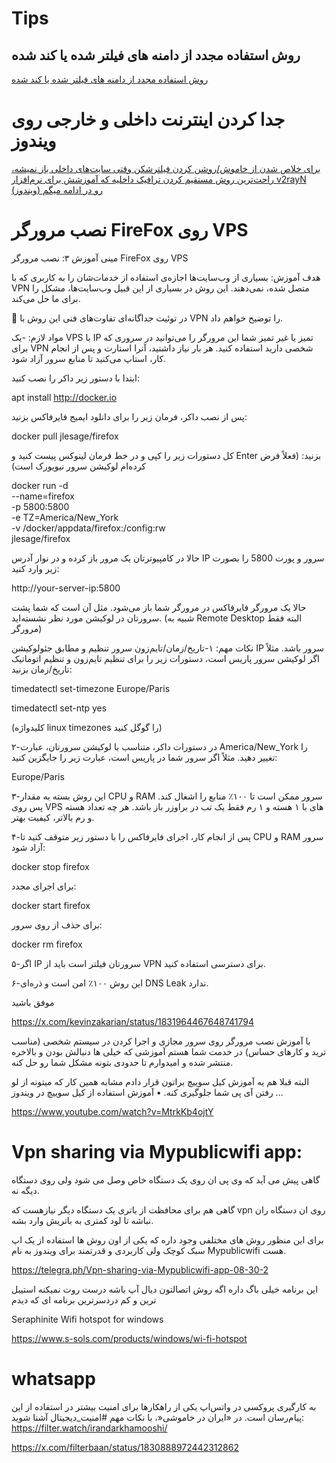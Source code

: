 # Tips


## روش استفاده مجدد از دامنه های فیلتر شده یا کند شده

[روش استفاده مجدد از دامنه های فیلتر شده یا کند شده](https://telegra.ph/%D8%B1%D9%88%D8%B4-%D8%A7%D8%B3%D8%AA%D9%81%D8%A7%D8%AF%D9%87-%D9%85%D8%AC%D8%AF%D8%AF-%D8%A7%D8%B2-%D8%AF%D8%A7%D9%85%D9%86%D9%87-%D9%87%D8%A7%DB%8C-%D9%81%DB%8C%D9%84%D8%AA%D8%B1-%D8%B4%D8%AF%D9%87-%DB%8C%D8%A7-%DA%A9%D9%86%D8%AF-%D8%B4%D8%AF%D9%87-02-16)


# جدا کردن اینترنت داخلی و خارجی روی ویندوز

[برای خلاص شدن از خاموش/روشن کردن فیلترشکن وقتی سایت‌های داخلی باز نمیشه، راحت‌ترین روش مستقیم کردن ترافیک داخلیه که آموزشش برای نرم‌افزار v2rayN (ویندوز) رو در ادامه میگم](https://threadreaderapp.com/thread/1776630039833936285.html)

# نصب مرورگر FireFox روی VPS

مینی آموزش ۳:
نصب مرورگر FireFox روی VPS

هدف آموزش:
بسیاری از وب‌سایت‌ها اجازه‌ی استفاده از خدمات‌شان را به کاربری که با VPN متصل شده، نمی‌دهند. این روش در بسیاری از این قبیل وب‌سایت‌ها، مشکل را برای ما حل می‌کند.

📌 در توئیت جداگانه‌ای تفاوت‌های فنی این روش با VPN را توضیح خواهم داد.

مواد لازم:
-یک VPS با IP تمیز یا غیر تمیز
شما این مرورگر را می‌توانید در سروری که برای VPN شخصی دارید استفاده کنید. هر بار نیاز داشتید، آنرا استارت و پس از انجام کار، استاپ می‌کنید تا منابع سرور آزاد شود.

ابتدا با دستور زیر داکر را نصب کنید:

apt install http://docker.io

پس از نصب داکر، فرمان زیر را برای دانلود ایمیج فایرفاکس بزنید:

docker pull jlesage/firefox

کل دستورات زیر را کپی و در خط فرمان لینوکس پیست کنید و Enter بزنید: (فعلاً فرض کرده‌ام لوکیشن سرور نیویورک است)

docker run -d \
--name=firefox \
-p 5800:5800 \
-e TZ=America/New_York \
-v /docker/appdata/firefox:/config:rw \
jlesage/firefox

حالا در کامپیوترتان یک مرور باز کرده و در نوار آدرس IP سرور و پورت 5800 را بصورت زیر وارد کنید:

http://your-server-ip:5800

حالا یک مرورگر فایرفاکس در مرورگر شما باز می‌شود. مثل آن است که شما پشت سرورتان در لوکیشن مورد نظر نشسته‌اید.
(شبیه به Remote Desktop البته فقط مرورگر)

نکات مهم:
۱-تاریخ/زمان/تایم‌زون سرور تنظیم و مطابق جئولوکیشن IP سرور باشد. مثلاً اگر لوکیشن سرور پاریس است، دستورات زیر را برای تنظیم تایم‌زون و تنظیم اتوماتیک تاریخ/زمان بزنید:

timedatectl set-timezone Europe/Paris

timedatectl set-ntp yes

(کلیدواژه linux timezones را گوگل کنید)

۲-در دستورات داکر، متناسب با لوکیشن سرورتان، عبارت America/New_York را تغییر دهید. مثلاً اگر سرور شما در پاریس است، عبارت زیر را جایگزین کنید:

Europe/Paris

۳-این روش بسته به مقدار CPU و RAM سرور ممکن است تا ۱۰۰٪ منابع را اشغال کند. پس روی VPS های با ۱ هسته و ۱ رم فقط یک تب در براوزر باز باشد.
هر چه تعداد هسته و رم بالاتر، کیفیت بهتر.

۴-پس از انجام کار، اجرای فایرفاکس را با دستور زیر متوقف کنید تا CPU و RAM سرور آزاد شود:

docker stop firefox

برای اجرای مجدد:

docker start firefox

برای حذف از روی سرور:

docker rm firefox

۵-اگر IP سرورتان فیلتر است باید از VPN برای دسترسی استفاده کنید.

۶-این روش ۱۰۰٪ امن است و ذره‌ای DNS Leak ندارد.

موفق باشید 

https://x.com/kevinzakarian/status/1831964467648741794



با آموزش نصب مرورگر روی سرور مجازی و اجرا کردن در سیستم شخصی (مناسب ترید و کارهای حساس) در خدمت شما هستم آموزشی که خیلی ها دنبالش بودن و بالاخره منتشر شده و امیدوارم تا حدودی بتونه مشکل شما رو حل کنه.

البته قبلا هم یه آموزش کیل سوییچ براتون قرار دادم مشابه همین کار که میتونه از لو رفتن آی پی شما جلوگیری کنه.
   • آموزش استفاده از کیل سوییچ در ویندوز ...  




https://www.youtube.com/watch?v=MtrkKb4ojtY


# Vpn sharing via Mypublicwifi app:

گاهی پیش می آید که وی پی ان روی یک دستگاه خاص وصل می شود ولی روی دستگاه دیگه نه.

گاهی هم برای محافظت از باتری یک دستگاه دیگر نیازهست که vpn روی ان دستگاه ران نباشه تا لود کمتری به باتریش وارد بشه.

برای این منظور روش های مختلفی وجود داره که یکی از اون روش ها استفاده از یک اپ سبک کوچک ولی کاربردی و قدرتمند برای ویندوز به نام Mypublicwifi هست.

https://telegra.ph/Vpn-sharing-via-Mypublicwifi-app-08-30-2

این برنامه خیلی باگ داره اگه روش اتصالتون دیال آپ باشه درست روت نمیکنه
استیبل ترین و کم دردسرترین برنامه ای که دیدم

Seraphinite Wifi hotspot for windows

https://www.s-sols.com/products/windows/wi-fi-hotspot

# whatsapp

به کارگیری پروکسی در واتس‌اپ یکی از راهکارها برای امنیت بیشتر در استفاده از این پیام‌رسان است.
در «ایران در خاموشی«، با نکات مهم #امنیت_دیجیتال آشنا شوید:
https://filter.watch/irandarkhamooshi/

https://x.com/filterbaan/status/1830888972442312862

